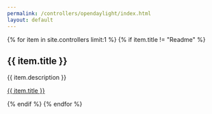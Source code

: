 ```yaml
---
permalink: /controllers/opendaylight/index.html
layout: default
---
```


{% for item in site.controllers limit:1 %}
 {% if item.title != "Readme" %}
 <h2>{{ item.title }}</h2>
 <p>{{ item.description }}</p>
 <p><a href="{{ item.url | downcase}}">{{ item.title }}</a></p>
 {% endif %}
{% endfor %}
